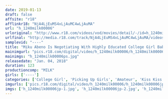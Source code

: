 ```yaml
---
date: 2019-01-13
draft: false
affsite: "r18"
afflinkr18: "NjA4LjEuMS4xLjAuMC4wLjAuMA"
url: "h_1240milk00006"
urloriginal: "http://www.r18.com/videos/vod/movies/detail/-/id=h_1240milk00006"
urlfinal: "http://media.r18.com/track/NjA4LjEuMS4xLjAuMC4wLjAuMA/videos/vod/movies/detail/-/id=h_1240milk00006"
samplevid: "----"
title: "Miku Abeno Is Negotiating With Highly Educated College Girl Babes At A Famous And Prestigious University! These Girls Are Getting Their First Public Deep French Kiss Experience!! When These Intelligent JDs Get Their Pussies Dripping Wet Just From A Kiss, It's Time For Mega Cock Sex, In An Exciting, Scream Filled Creampie Ecstasy Paradise!!!"
mainimgurl: "pics.r18.com/digital/video/h_1240milk00006/h_1240milk00006ps.jpg"
mainimgs: "h_1240milk00006ps.jpg"
releasedate: "Jan. 04, 2018"
duration: 123
productioncomp: "MILK"
girls: ['----']
categories: ['College Girl', 'Picking Up Girls', 'Amateur', 'Kiss Kiss', 'Creampie', 'Hi-Def']
imgurls: ['pics.r18.com/digital/video/h_1240milk00006/h_1240milk00006jp-1.jpg', 'pics.r18.com/digital/video/h_1240milk00006/h_1240milk00006jp-2.jpg', 'pics.r18.com/digital/video/h_1240milk00006/h_1240milk00006jp-3.jpg', 'pics.r18.com/digital/video/h_1240milk00006/h_1240milk00006jp-4.jpg', 'pics.r18.com/digital/video/h_1240milk00006/h_1240milk00006jp-5.jpg', 'pics.r18.com/digital/video/h_1240milk00006/h_1240milk00006jp-6.jpg', 'pics.r18.com/digital/video/h_1240milk00006/h_1240milk00006jp-7.jpg', 'pics.r18.com/digital/video/h_1240milk00006/h_1240milk00006jp-8.jpg', 'pics.r18.com/digital/video/h_1240milk00006/h_1240milk00006jp-9.jpg', 'pics.r18.com/digital/video/h_1240milk00006/h_1240milk00006jp-10.jpg', 'pics.r18.com/digital/video/h_1240milk00006/h_1240milk00006jp-11.jpg', 'pics.r18.com/digital/video/h_1240milk00006/h_1240milk00006jp-12.jpg', 'pics.r18.com/digital/video/h_1240milk00006/h_1240milk00006jp-13.jpg', 'pics.r18.com/digital/video/h_1240milk00006/h_1240milk00006jp-14.jpg', 'pics.r18.com/digital/video/h_1240milk00006/h_1240milk00006jp-15.jpg', 'pics.r18.com/digital/video/h_1240milk00006/h_1240milk00006jp-16.jpg', 'pics.r18.com/digital/video/h_1240milk00006/h_1240milk00006jp-17.jpg', 'pics.r18.com/digital/video/h_1240milk00006/h_1240milk00006jp-18.jpg', 'pics.r18.com/digital/video/h_1240milk00006/h_1240milk00006jp-19.jpg', 'pics.r18.com/digital/video/h_1240milk00006/h_1240milk00006jp-20.jpg']
imgs: ['h_1240milk00006jp-1.jpg', 'h_1240milk00006jp-2.jpg', 'h_1240milk00006jp-3.jpg', 'h_1240milk00006jp-4.jpg', 'h_1240milk00006jp-5.jpg', 'h_1240milk00006jp-6.jpg', 'h_1240milk00006jp-7.jpg', 'h_1240milk00006jp-8.jpg', 'h_1240milk00006jp-9.jpg', 'h_1240milk00006jp-10.jpg', 'h_1240milk00006jp-11.jpg', 'h_1240milk00006jp-12.jpg', 'h_1240milk00006jp-13.jpg', 'h_1240milk00006jp-14.jpg', 'h_1240milk00006jp-15.jpg', 'h_1240milk00006jp-16.jpg', 'h_1240milk00006jp-17.jpg', 'h_1240milk00006jp-18.jpg', 'h_1240milk00006jp-19.jpg', 'h_1240milk00006jp-20.jpg']
---
```

